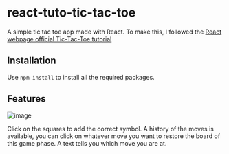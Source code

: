 # react-tuto-tic-tac-toe
A simple tic tac toe app made with React. To make this, I followed the <a href="https://react.dev/learn/tutorial-tic-tac-toe">React webpage official Tic-Tac-Toe tutorial</a>
## Installation
Use ```
npm install ``` to install all the required packages.
## Features
![image](https://github.com/Stormax181iq/react-tuto-tic-tac-toe/assets/96950639/c8830662-ef84-487b-8b95-83976fc3d722)

Click on the squares to add the correct symbol. 
A history of the moves is available, you can click on whatever move you want to restore the board of this game phase.
A text tells you which move you are at.

